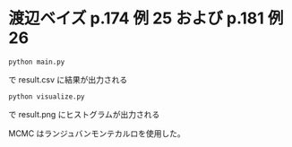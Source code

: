 # 渡辺ベイズ p.174 例 25 および p.181 例26

```
python main.py
```

で result.csv に結果が出力される

```
python visualize.py
```

で result.png にヒストグラムが出力される

MCMC はランジュバンモンテカルロを使用した。
